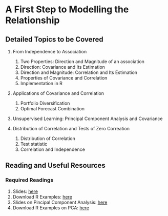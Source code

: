 # A First Step to Modelling the Relationship

## Detailed Topics to be Covered

1. From Independence to Association

    1. Two Properties: Direction and Magnitude of an association
    2. Direction: Covariance and Its Estimation
    3. Direction and Magnitude: Correlation and Its Estimation
    4. Properties of Covariance and Correlation
    5. Implementation in R
    
2. Applications of Covariance and Correlation

    1. Portfolio Diversification
    2. Optimal Forecast Combination

3. Unsupervised Learning: Principal Component Analysis and Covariance

4. Distribution of Correlation and Tests of Zero Correation

    1. Distribution of Correlation
    2. Test statistic
    3. Correlation and Independence
    
    
    
    
## Reading and Useful Resources

### Required Readings

1. Slides: [here](../lecture/mv02_association.pdf)
2. Download R Examples: [here](../lecture/example/mv02_association_example01.R)
3. Slides on Pincipal Component Analysis: [here](../lecture/mv02_association_PCA.pdf)
4. Download R Examples on PCA: [here](../lecture/example/mv02_association_PCA_example.Rmd)

